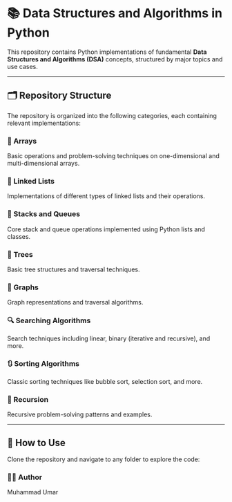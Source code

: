 # 📚 Data Structures and Algorithms in Python

This repository contains Python implementations of fundamental **Data Structures and Algorithms (DSA)** concepts, structured by major topics and use cases.

---

## 🗂️ Repository Structure

The repository is organized into the following categories, each containing relevant implementations:

### 🔢 Arrays  
Basic operations and problem-solving techniques on one-dimensional and multi-dimensional arrays.

### 🔁 Linked Lists  
Implementations of different types of linked lists and their operations.

### 🧮 Stacks and Queues  
Core stack and queue operations implemented using Python lists and classes.

### 🌳 Trees  
Basic tree structures and traversal techniques.

### 🔗 Graphs  
Graph representations and traversal algorithms.

### 🔍 Searching Algorithms  
Search techniques including linear, binary (iterative and recursive), and more.

### 🔃 Sorting Algorithms  
Classic sorting techniques like bubble sort, selection sort, and more.

### 🧠 Recursion  
Recursive problem-solving patterns and examples.

---

## 🚀 How to Use

Clone the repository and navigate to any folder to explore the code:

### 👨‍💻 Author

Muhammad Umar